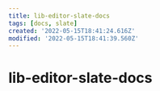 ```yaml
---
title: lib-editor-slate-docs
tags: [docs, slate]
created: '2022-05-15T18:41:24.616Z'
modified: '2022-05-15T18:41:39.560Z'
---
```


# lib-editor-slate-docs


